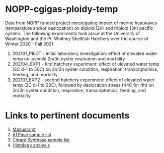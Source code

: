 # NOPP-cgigas-ploidy-temp

Data from [NOPP](https://www.nopp.org/) funded project investigating impact of marine heatwaves (temperature and/or desiccation) on diploid (2n) and triploid (3n) pacific oysters. 
The following experiments took place at the University of Washington and the Pt. Whitney Shellfish Hatchery over the course of Winter 2020 - Fall 2021:

1. 202101_PILOT - initial laboratory investigation: effect of elevated water temp on juvenile 2n/3n oyster respiration and mortality
2. 202104_EXP1 - first hatchery experiment: effect of elevated water temp (2C d-1 to 30C) on 2n/3n oyster condition, respiration, transcriptomics, feeding, and mortality 
3. 202107_EXP2 -  second hatchery experiment: effect of elevated water temp (2C d-1 to 30C), followed by desiccation stress (44C for 4h) on 2n/3n oyster condition, respiration, transcriptomics, feeding, and mortality

# Links to pertinent documents
1. [Manuscript](https://docs.google.com/document/d/1XM3lNTzLySROcJbUl2UZN-uC9SWQNTkhkTfVNU8qeDs/edit)
2. [ATPase sample list](https://docs.google.com/spreadsheets/d/17wL7I8ovj4AsVIYA5RFf_NMKOkmUSy_QZiMd3CzPRlM/edit?usp=sharing)
3. [Citrate Synthase sample list](https://docs.google.com/spreadsheets/d/1_8vj1T2yd3Cd6FhpHUA-QPrzZVGvqAXz1wseTCH7Ihw/edit?usp=sharing)
4. [Histology analysis](https://github.com/RobertsLab/resources/issues/1308)
